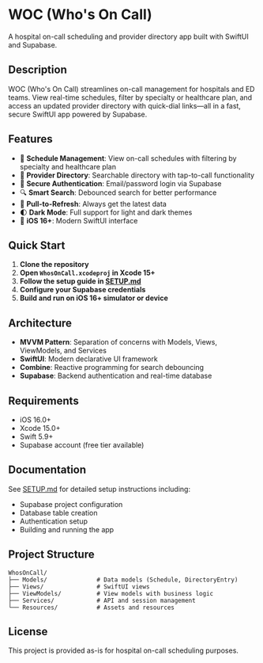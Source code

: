 # WOC (Who's On Call)

A hospital on-call scheduling and provider directory app built with SwiftUI and Supabase.

## Description

WOC (Who's On Call) streamlines on-call management for hospitals and ED teams. View real-time schedules, filter by specialty or healthcare plan, and access an updated provider directory with quick-dial links—all in a fast, secure SwiftUI app powered by Supabase.

## Features

- 📅 **Schedule Management**: View on-call schedules with filtering by specialty and healthcare plan
- 👥 **Provider Directory**: Searchable directory with tap-to-call functionality
- 🔐 **Secure Authentication**: Email/password login via Supabase
- 🔍 **Smart Search**: Debounced search for better performance
- 🔄 **Pull-to-Refresh**: Always get the latest data
- 🌓 **Dark Mode**: Full support for light and dark themes
- 📱 **iOS 16+**: Modern SwiftUI interface

## Quick Start

1. **Clone the repository**
2. **Open `WhosOnCall.xcodeproj` in Xcode 15+**
3. **Follow the setup guide in [SETUP.md](SETUP.md)**
4. **Configure your Supabase credentials**
5. **Build and run on iOS 16+ simulator or device**

## Architecture

- **MVVM Pattern**: Separation of concerns with Models, Views, ViewModels, and Services
- **SwiftUI**: Modern declarative UI framework
- **Combine**: Reactive programming for search debouncing
- **Supabase**: Backend authentication and real-time database

## Requirements

- iOS 16.0+
- Xcode 15.0+
- Swift 5.9+
- Supabase account (free tier available)

## Documentation

See [SETUP.md](SETUP.md) for detailed setup instructions including:
- Supabase project configuration
- Database table creation
- Authentication setup
- Building and running the app

## Project Structure

```
WhosOnCall/
├── Models/              # Data models (Schedule, DirectoryEntry)
├── Views/               # SwiftUI views
├── ViewModels/          # View models with business logic
├── Services/            # API and session management
└── Resources/           # Assets and resources
```

## License

This project is provided as-is for hospital on-call scheduling purposes.
